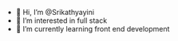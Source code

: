- 👋 Hi, I’m @Srikathyayini
- 👀 I’m interested in full stack
- 🌱 I’m currently learning front end development


<!---
Srikathyayini/Srikathyayini is a ✨ special ✨ repository because its `README.md` (this file) appears on your GitHub profile.
You can click the Preview link to take a look at your changes.
--->
